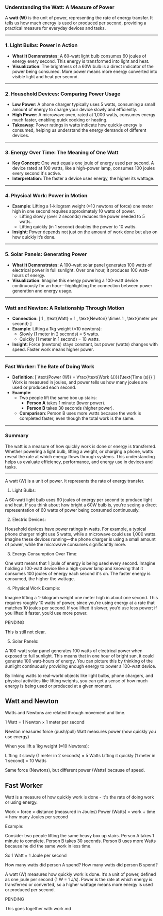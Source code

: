 ### **Understanding the Watt: A Measure of Power**

A **watt (W)** is the unit of power, representing the rate of energy transfer. It tells us how much energy is used or produced per second, providing a practical measure for everyday devices and tasks.

---

### **1. Light Bulbs: Power in Action**

- **What It Demonstrates**: A 60-watt light bulb consumes 60 joules of energy every second. This energy is transformed into light and heat.
- **Visualization**: The brightness of a 60W bulb is a direct indicator of the power being consumed. More power means more energy converted into visible light and heat per second.

---

### **2. Household Devices: Comparing Power Usage**

- **Low Power**: A phone charger typically uses 5 watts, consuming a small amount of energy to charge your device slowly and efficiently.
- **High Power**: A microwave oven, rated at 1,000 watts, consumes energy much faster, enabling quick cooking or heating.
- **Takeaway**: Power ratings in watts indicate how quickly energy is consumed, helping us understand the energy demands of different devices.

---

### **3. Energy Over Time: The Meaning of One Watt**

- **Key Concept**: One watt equals one joule of energy used per second. A device rated at 100 watts, like a high-power lamp, consumes 100 joules every second it's active.
- **Interpretation**: The faster a device uses energy, the higher its wattage.

---

### **4. Physical Work: Power in Motion**
- **Example**: Lifting a 1-kilogram weight (≈10 newtons of force) one meter high in one second requires approximately 10 watts of power.
  - Lifting slowly (over 2 seconds) reduces the power needed to 5 watts.
  - Lifting quickly (in 1 second) doubles the power to 10 watts.
- **Insight**: Power depends not just on the amount of work done but also on how quickly it’s done.

---

### **5. Solar Panels: Generating Power**

- **What It Demonstrates**: A 100-watt solar panel generates 100 watts of electrical power in full sunlight. Over one hour, it produces 100 watt-hours of energy.
- **Visualization**: Imagine this energy powering a 100-watt device continuously for an hour—highlighting the connection between power generation and energy usage.

---

### **Watt and Newton: A Relationship Through Motion**

- **Connection**: 
  \[
  1 \, \text{Watt} = 1 \, \text{Newton} \times 1 \, \text{meter per second}
  \]
- **Example**: Lifting a 1kg weight (≈10 newtons):
  - Slowly (1 meter in 2 seconds) = 5 watts.
  - Quickly (1 meter in 1 second) = 10 watts.
- **Insight**: Force (newtons) stays constant, but power (watts) changes with speed. Faster work means higher power.

---

### **Fast Worker: The Rate of Doing Work**

- **Definition**: 
  \[
  \text{Power (W)} = \frac{\text{Work (J)}}{\text{Time (s)}}
  \]
  Work is measured in joules, and power tells us how many joules are used or produced each second.
- **Example**: 
  - Two people lift the same box up stairs:
    - **Person A** takes 1 minute (lower power).
    - **Person B** takes 30 seconds (higher power).
  - **Comparison**: Person B uses more watts because the work is completed faster, even though the total work is the same.

---

### **Summary**

The watt is a measure of how quickly work is done or energy is transferred. Whether powering a light bulb, lifting a weight, or charging a phone, watts reveal the rate at which energy flows through systems. This understanding helps us evaluate efficiency, performance, and energy use in devices and tasks.

----

A watt (W) is a unit of power. It represents the rate of energy transfer.

1. Light Bulbs:

A 60-watt light bulb uses 60 joules of energy per second to produce light and heat. If you think about how bright a 60W bulb is, you’re seeing a direct representation of 60 watts of power being consumed continuously.

2. Electric Devices:

Household devices have power ratings in watts. For example, a typical phone charger might use 5 watts, while a microwave could use 1,000 watts. Imagine these devices running—the phone charger is using a small amount of power, while the microwave consumes significantly more.

3. Energy Consumption Over Time:

One watt means that 1 joule of energy is being used every second. Imagine holding a 100-watt device like a high-power lamp and knowing that it consumes 100 joules of energy each second it's on. The faster energy is consumed, the higher the wattage.

4. Physical Work Example:

Imagine lifting a 1-kilogram weight one meter high in about one second. This requires roughly 10 watts of power, since you’re using energy at a rate that matches 10 joules per second. If you lifted it slower, you’d use less power; if you lifted it faster, you’d use more power.

PENDING

This is still not clear.

5. Solar Panels:

A 100-watt solar panel generates 100 watts of electrical power when exposed to full sunlight. This means that in one hour of bright sun, it could generate 100 watt-hours of energy. You can picture this by thinking of the sunlight continuously providing enough energy to power a 100-watt device.

By linking watts to real-world objects like light bulbs, phone chargers, and physical activities like lifting weights, you can get a sense of how much energy is being used or produced at a given moment.

## Watt and Newton

Watts and Newtons are related through movement and time.

1 Watt = 1 Newton × 1 meter per second

Newton measures force (push/pull)
Watt measures power (how quickly you use energy)

When you lift a 1kg weight (≈10 Newtons):

Lifting it slowly (1 meter in 2 seconds) = 5 Watts
Lifting it quickly (1 meter in 1 second) = 10 Watts

Same force (Newtons), but different power (Watts) because of speed.

## Fast Worker

Watt is a measure of how quickly work is done - it's the rate of doing work or using energy.

Work = force × distance (measured in Joules)
Power (Watts) = work ÷ time = how many Joules per second

Example:

Consider two people lifting the same heavy box up stairs. Person A takes 1 minute to complete. Person B takes 30 seconds. Person B uses more Watts because he did the same work in less time.

So 1 Watt = 1 Joule per second

How many watts did person A spend? How many watts did person B spend?

A watt (W) measures how quickly work is done. It’s a unit of power, defined as one joule per second (1 W = 1 J/s). Power is the rate at which energy is transferred or converted, so a higher wattage means more energy is used or produced per second.

PENDING

This goes together with work.md
